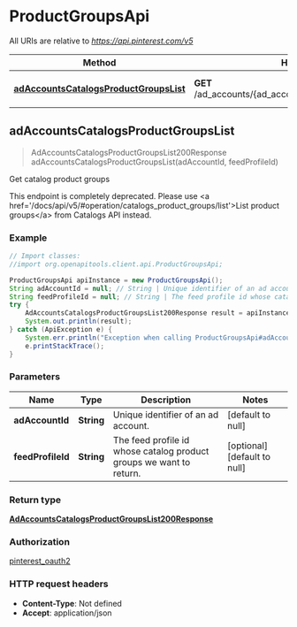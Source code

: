 # ProductGroupsApi

All URIs are relative to *https://api.pinterest.com/v5*

Method | HTTP request | Description
------------- | ------------- | -------------
[**adAccountsCatalogsProductGroupsList**](ProductGroupsApi.md#adAccountsCatalogsProductGroupsList) | **GET** /ad_accounts/{ad_account_id}/product_groups/catalogs | Get catalog product groups



## adAccountsCatalogsProductGroupsList

> AdAccountsCatalogsProductGroupsList200Response adAccountsCatalogsProductGroupsList(adAccountId, feedProfileId)

Get catalog product groups

This endpoint is completely deprecated. Please use &lt;a href&#x3D;&#39;/docs/api/v5/#operation/catalogs_product_groups/list&#39;&gt;List product groups&lt;/a&gt; from Catalogs API instead.

### Example

```java
// Import classes:
//import org.openapitools.client.api.ProductGroupsApi;

ProductGroupsApi apiInstance = new ProductGroupsApi();
String adAccountId = null; // String | Unique identifier of an ad account.
String feedProfileId = null; // String | The feed profile id whose catalog product groups we want to return.
try {
    AdAccountsCatalogsProductGroupsList200Response result = apiInstance.adAccountsCatalogsProductGroupsList(adAccountId, feedProfileId);
    System.out.println(result);
} catch (ApiException e) {
    System.err.println("Exception when calling ProductGroupsApi#adAccountsCatalogsProductGroupsList");
    e.printStackTrace();
}
```

### Parameters


Name | Type | Description  | Notes
------------- | ------------- | ------------- | -------------
 **adAccountId** | **String**| Unique identifier of an ad account. | [default to null]
 **feedProfileId** | **String**| The feed profile id whose catalog product groups we want to return. | [optional] [default to null]

### Return type

[**AdAccountsCatalogsProductGroupsList200Response**](AdAccountsCatalogsProductGroupsList200Response.md)

### Authorization

[pinterest_oauth2](../README.md#pinterest_oauth2)

### HTTP request headers

- **Content-Type**: Not defined
- **Accept**: application/json

